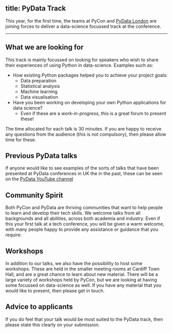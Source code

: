 title: PyData Track
---

This year, for the first time, the teams at PyCon and [PyData London](http://london.pydata.org/) are joining forces to deliver a data-science focussed track at the conference.
***

## What we are looking for
This track is mainly focussed on looking for speakers who wish to share their experiences of using Python in data-science. Examples such as:

  * How existing Python packages helped you to achieve your project goals:
    * Data preparation
    * Statistical analysis
    * Machine learning
    * Data visualisation
  * Have you been working on developing your own Python applications for data science?
    * Even if these are a _work-in-progress_, this is a great forum to present these!
    
The time allocated for each talk is 30 minutes. If you are happy to receive any questions from the audience (this is not compulsory), then please allow time for these.
    
## Previous PyData talks
If anyone would like to see examples of the sorts of talks that have been presented at PyData conferences in UK the in the past, these can be seen on the [PyData YouTube channel](https://www.youtube.com/user/PyDataTV)
    
## Community Spirit
Both PyCon and PyData are thriving communities that want to help people to learn and develop their tech skills. We welcome talks from all backgrounds and all abilities, across both academia and industry. Even if this your first talk at a tech conference, you will be given a warm welcome, with many people happy to provide any assistance or guidance that you require.

## Workshops
In addition to our talks, we also have the possibility to host some workshops. These are held in the smaller meeting rooms at Cardiff Town Hall, and are a great chance to learn about new material. There will be a large variety of workshops held by PyCon, but we are looking at having some focussed on data-science as well. If you have any material that you would like to present, then please get in touch.

## Advice to applicants
If you do feel that your talk would be most suited to the PyData track, then please state this clearly on your submission.